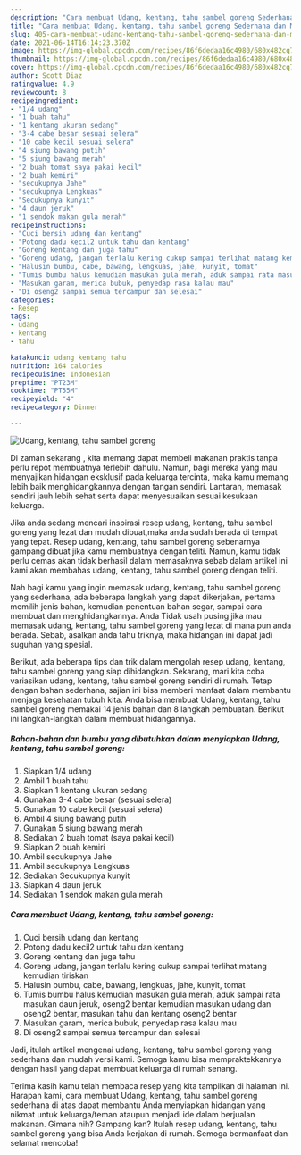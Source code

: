 ```yaml
---
description: "Cara membuat Udang, kentang, tahu sambel goreng Sederhana dan Mudah Dibuat"
title: "Cara membuat Udang, kentang, tahu sambel goreng Sederhana dan Mudah Dibuat"
slug: 405-cara-membuat-udang-kentang-tahu-sambel-goreng-sederhana-dan-mudah-dibuat
date: 2021-06-14T16:14:23.370Z
image: https://img-global.cpcdn.com/recipes/86f6dedaa16c4980/680x482cq70/udang-kentang-tahu-sambel-goreng-foto-resep-utama.jpg
thumbnail: https://img-global.cpcdn.com/recipes/86f6dedaa16c4980/680x482cq70/udang-kentang-tahu-sambel-goreng-foto-resep-utama.jpg
cover: https://img-global.cpcdn.com/recipes/86f6dedaa16c4980/680x482cq70/udang-kentang-tahu-sambel-goreng-foto-resep-utama.jpg
author: Scott Diaz
ratingvalue: 4.9
reviewcount: 8
recipeingredient:
- "1/4 udang"
- "1 buah tahu"
- "1 kentang ukuran sedang"
- "3-4 cabe besar sesuai selera"
- "10 cabe kecil sesuai selera"
- "4 siung bawang putih"
- "5 siung bawang merah"
- "2 buah tomat saya pakai kecil"
- "2 buah kemiri"
- "secukupnya Jahe"
- "secukupnya Lengkuas"
- "Secukupnya kunyit"
- "4 daun jeruk"
- "1 sendok makan gula merah"
recipeinstructions:
- "Cuci bersih udang dan kentang"
- "Potong dadu kecil2 untuk tahu dan kentang"
- "Goreng kentang dan juga tahu"
- "Goreng udang, jangan terlalu kering cukup sampai terlihat matang kemudian tiriskan"
- "Halusin bumbu, cabe, bawang, lengkuas, jahe, kunyit, tomat"
- "Tumis bumbu halus kemudian masukan gula merah, aduk sampai rata masukan daun jeruk, oseng2 bentar kemudian masukan udang dan oseng2 bentar, masukan tahu dan kentang oseng2 bentar"
- "Masukan garam, merica bubuk, penyedap rasa kalau mau"
- "Di oseng2 sampai semua tercampur dan selesai"
categories:
- Resep
tags:
- udang
- kentang
- tahu

katakunci: udang kentang tahu 
nutrition: 164 calories
recipecuisine: Indonesian
preptime: "PT23M"
cooktime: "PT55M"
recipeyield: "4"
recipecategory: Dinner

---
```



![Udang, kentang, tahu sambel goreng](https://img-global.cpcdn.com/recipes/86f6dedaa16c4980/680x482cq70/udang-kentang-tahu-sambel-goreng-foto-resep-utama.jpg)

Di zaman  sekarang , kita memang dapat membeli makanan praktis tanpa perlu repot membuatnya terlebih dahulu. Namun, bagi mereka yang mau menyajikan hidangan eksklusif pada keluarga tercinta, maka kamu memang lebih baik menghidangkannya dengan tangan sendiri. Lantaran, memasak sendiri jauh lebih sehat serta dapat menyesuaikan sesuai kesukaan keluarga.

Jika anda sedang mencari inspirasi resep udang, kentang, tahu sambel goreng yang lezat dan mudah dibuat,maka anda sudah berada di tempat yang tepat. Resep udang, kentang, tahu sambel goreng  sebenarnya gampang dibuat jika kamu membuatnya dengan teliti. Namun, kamu tidak perlu cemas akan tidak berhasil dalam memasaknya 
sebab dalam artikel ini kami akan membahas udang, kentang, tahu sambel goreng dengan teliti.  



Nah bagi kamu yang ingin memasak udang, kentang, tahu sambel goreng yang sederhana, ada beberapa langkah yang dapat dikerjakan, pertama memilih jenis bahan, kemudian penentuan bahan segar, sampai cara membuat dan menghidangkannya. Anda Tidak usah pusing jika mau memasak udang, kentang, tahu sambel goreng yang lezat di mana pun anda berada. Sebab, asalkan anda  tahu triknya, maka hidangan ini dapat jadi suguhan yang spesial.

Berikut, ada beberapa tips dan trik dalam mengolah resep udang, kentang, tahu sambel goreng yang siap dihidangkan. Sekarang, mari kita coba variasikan udang, kentang, tahu sambel goreng sendiri di rumah. Tetap dengan bahan sederhana, sajian ini bisa memberi manfaat dalam membantu menjaga kesehatan tubuh kita. Anda bisa membuat Udang, kentang, tahu sambel goreng memakai 14 jenis bahan dan 8 langkah pembuatan. Berikut ini langkah-langkah dalam membuat hidangannya.

<!--inarticleads1-->

##### Bahan-bahan dan bumbu yang dibutuhkan dalam menyiapkan Udang, kentang, tahu sambel goreng:

1. Siapkan 1/4 udang
1. Ambil 1 buah tahu
1. Siapkan 1 kentang ukuran sedang
1. Gunakan 3-4 cabe besar (sesuai selera)
1. Gunakan 10 cabe kecil (sesuai selera)
1. Ambil 4 siung bawang putih
1. Gunakan 5 siung bawang merah
1. Sediakan 2 buah tomat (saya pakai kecil)
1. Siapkan 2 buah kemiri
1. Ambil secukupnya Jahe
1. Ambil secukupnya Lengkuas
1. Sediakan Secukupnya kunyit
1. Siapkan 4 daun jeruk
1. Sediakan 1 sendok makan gula merah




<!--inarticleads2-->

##### Cara membuat Udang, kentang, tahu sambel goreng:

1. Cuci bersih udang dan kentang
1. Potong dadu kecil2 untuk tahu dan kentang
1. Goreng kentang dan juga tahu
1. Goreng udang, jangan terlalu kering cukup sampai terlihat matang kemudian tiriskan
1. Halusin bumbu, cabe, bawang, lengkuas, jahe, kunyit, tomat
1. Tumis bumbu halus kemudian masukan gula merah, aduk sampai rata masukan daun jeruk, oseng2 bentar kemudian masukan udang dan oseng2 bentar, masukan tahu dan kentang oseng2 bentar
1. Masukan garam, merica bubuk, penyedap rasa kalau mau
1. Di oseng2 sampai semua tercampur dan selesai




Jadi, itulah artikel mengenai  udang, kentang, tahu sambel goreng  yang sederhana dan mudah versi kami. Semoga kamu bisa mempraktekkannya dengan hasil yang dapat membuat keluarga di rumah senang. 

Terima kasih kamu telah membaca resep yang kita tampilkan di halaman ini. Harapan kami, cara membuat  Udang, kentang, tahu sambel goreng sederhana di atas dapat membantu Anda menyiapkan hidangan yang nikmat untuk keluarga/teman ataupun menjadi ide dalam berjualan makanan. Gimana nih? Gampang kan? Itulah resep udang, kentang, tahu sambel goreng yang bisa Anda kerjakan di rumah. Semoga bermanfaat dan selamat mencoba!

